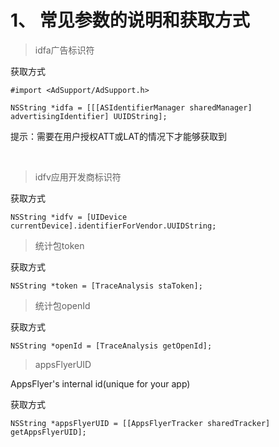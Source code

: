 # 1、 常见参数的说明和获取方式

> idfa广告标识符

获取方式

```
#import <AdSupport/AdSupport.h>

NSString *idfa = [[[ASIdentifierManager sharedManager] advertisingIdentifier] UUIDString];
```

提示：需要在用户授权ATT或LAT的情况下才能够获取到

<br>

> idfv应用开发商标识符

获取方式

```
NSString *idfv = [UIDevice currentDevice].identifierForVendor.UUIDString;
```

> 统计包token

获取方式

```
NSString *token = [TraceAnalysis staToken];
```

> 统计包openId

获取方式

```
NSString *openId = [TraceAnalysis getOpenId];
```

> appsFlyerUID

AppsFlyer's internal id(unique for your app)

获取方式

```
NSString *appsFlyerUID = [[AppsFlyerTracker sharedTracker] getAppsFlyerUID];
```